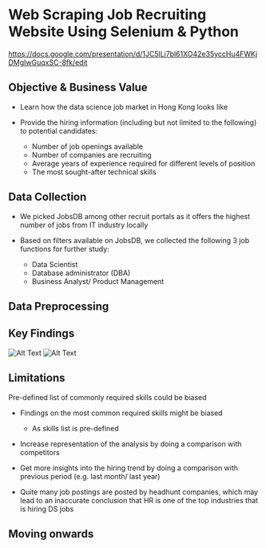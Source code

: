 # Web Scraping Job Recruiting Website Using Selenium & Python

https://docs.google.com/presentation/d/1JC5lLi7bl61XO42e35yccHu4FWKjDMgIwGuqxSC-8fk/edit


## Objective & Business Value

* Learn how the data science job market in Hong Kong looks like

* Provide the hiring information (including but not limited to the following) to potential candidates:
  * Number of job openings available
  * Number of companies are recruiting
  * Average years of experience required for different levels of position
  * The most sought-after technical skills 


## Data Collection

* We picked JobsDB among other recruit portals as it offers the highest number of jobs from IT industry locally

* Based on filters available on JobsDB, we collected the following 3 job functions for further study:
  * Data Scientist
  * Database administrator (DBA)
  * Business Analyst/ Product Management



## Data Preprocessing


## Key Findings
![Alt Text]()
![Alt Text]()


## Limitations

Pre-defined list of commonly required skills could be biased
* Findings on the most common required skills might be biased
  * As skills list is pre-defined
* Increase representation of the analysis by doing a comparison with competitors
  
* Get more insights into the hiring trend by doing a comparison with previous period (e.g. last month/ last year)

* Quite many job postings are posted by headhunt companies, which may lead to an inaccurate conclusion that HR is one of the top industries that is hiring DS jobs


## Moving onwards
